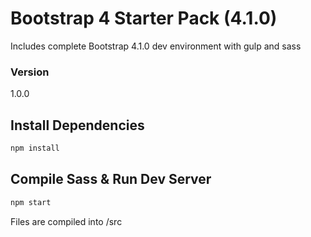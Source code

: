 # Bootstrap 4 Starter Pack (4.1.0)

Includes complete Bootstrap 4.1.0 dev environment with gulp and sass

### Version

1.0.0

## Install Dependencies

```bash
npm install 
```

## Compile Sass & Run Dev Server

```bash
npm start
```

Files are compiled into /src